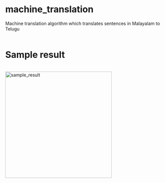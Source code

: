 # machine_translation
Machine translation algorithm which translates sentences in Malayalam to Telugu
</br></br>
# Sample result
</br>

<img width="335" alt="sample_result" src="https://user-images.githubusercontent.com/67168573/140637714-3bffcb59-ec46-4108-9f0f-d71946ce6dbc.png">



